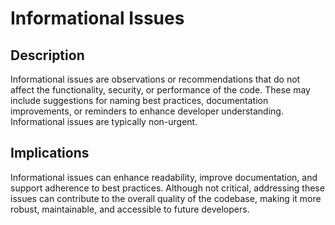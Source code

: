 # Informational Issues

## Description

Informational issues are observations or recommendations that do not affect the functionality, security, or performance of the code. These may include suggestions for naming best practices, documentation improvements, or reminders to enhance developer understanding. Informational issues are typically non-urgent.

## Implications

Informational issues can enhance readability, improve documentation, and support adherence to best practices. Although not critical, addressing these issues can contribute to the overall quality of the codebase, making it more robust, maintainable, and accessible to future developers.
